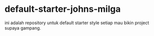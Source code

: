 # default-starter-johns-milga
ini adalah repository untuk default starter style setiap mau bikin project supaya gampang.
